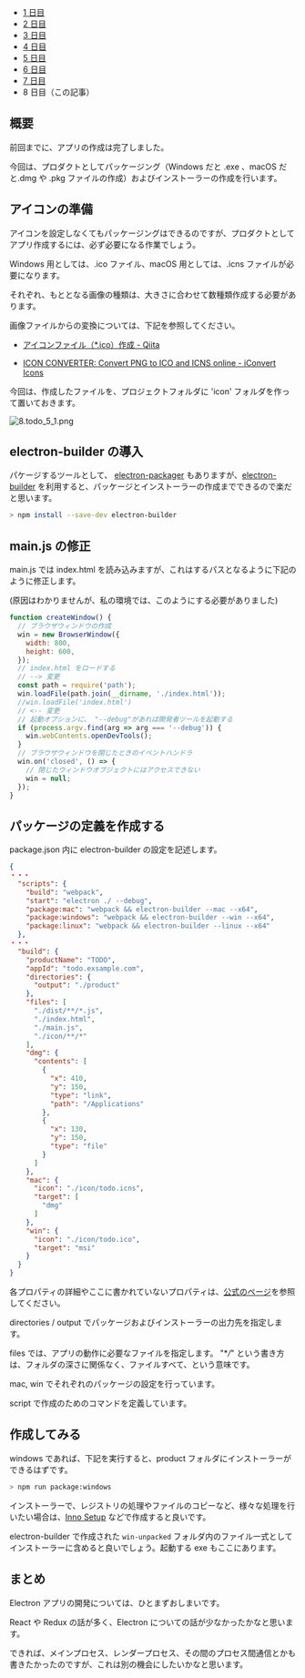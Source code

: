 - [1 日目](https://qiita.com/EBIHARA_kenji/items/25e59f7132b96cb886f3)
- [2 日目](https://qiita.com/EBIHARA_kenji/items/e6da1c3d6d16cf07b60a)
- [3 日目](https://qiita.com/EBIHARA_kenji/items/1a043794014dc2f3a7db)
- [4 日目](https://qiita.com/EBIHARA_kenji/items/80adee2214d439209f98)
- [5 日目](https://qiita.com/EBIHARA_kenji/items/6da1cebb65a18279d096)
- [6 日目](https://qiita.com/EBIHARA_kenji/items/26fa0d004cbaeea807e4)
- [7 日目](https://qiita.com/EBIHARA_kenji/items/19b13207b7a8055043c4)
- 8 日目（この記事）

## 概要

前回までに、アプリの作成は完了しました。

今回は、プロダクトとしてパッケージング（Windows だと .exe 、macOS だと.dmg や .pkg ファイルの作成）およびインストーラーの作成を行います。

## アイコンの準備

アイコンを設定しなくてもパッケージングはできるのですが、プロダクトとしてアプリ作成するには、必ず必要になる作業でしょう。

Windows 用としては、.ico ファイル、macOS 用としては、.icns ファイルが必要になります。

それぞれ、もととなる画像の種類は、大きさに合わせて数種類作成する必要があります。

画像ファイルからの変換については、下記を参照してください。

- [アイコンファイル（\*.ico）作成 - Qiita](https://qiita.com/Kosen-amai/items/4700100342c76f9fda78)

- [ICON CONVERTER: Convert PNG to ICO and ICNS online - iConvert Icons](https://iconverticons.com/online/)

今回は、作成したファイルを、プロジェクトフォルダに 'icon' フォルダを作って置いておきます。

![8.todo_5_1.png](https://qiita-image-store.s3.amazonaws.com/0/263961/29f20733-07ce-7547-1c30-5cc8deb6f952.png)

## electron-builder の導入

パケージするツールとして、 [electron-packager](https://github.com/electron-userland/electron-packager) もありますが、[electron-builder](https://www.electron.build/) を利用すると、パッケージとインストーラーの作成までできるので楽だと思います。

```bash
> npm install --save-dev electron-builder
```

## main.js の修正

main.js では index.html を読み込みますが、これはするパスとなるように下記のように修正します。

(原因はわかりませんが、私の環境では、このようにする必要がありました)

```js
function createWindow() {
  // ブラウザウィンドウの作成
  win = new BrowserWindow({
    width: 800,
    height: 600,
  });
  // index.html をロードする
  // --> 変更
  const path = require('path');
  win.loadFile(path.join(__dirname, './index.html'));
  //win.loadFile('index.html')
  // <-- 変更
  // 起動オプションに、 "--debug"があれば開発者ツールを起動する
  if (process.argv.find(arg => arg === '--debug')) {
    win.webContents.openDevTools();
  }
  // ブラウザウィンドウを閉じたときのイベントハンドラ
  win.on('closed', () => {
    // 閉じたウィンドウオブジェクトにはアクセスできない
    win = null;
  });
}
```

## パッケージの定義を作成する

package.json 内に electron-builder の設定を記述します。

```json
{
・・・
  "scripts": {
    "build": "webpack",
    "start": "electron ./ --debug",
    "package:mac": "webpack && electron-builder --mac --x64",
    "package:windows": "webpack && electron-builder --win --x64",
    "package:linux": "webpack && electron-builder --linux --x64"
  },
・・・
  "build": {
    "productName": "TODO",
    "appId": "todo.exsample.com",
    "directories": {
      "output": "./product"
    },
    "files": [
      "./dist/**/*.js",
      "./index.html",
      "./main.js",
      "./icon/**/*"
    ],
    "dmg": {
      "contents": [
        {
          "x": 410,
          "y": 150,
          "type": "link",
          "path": "/Applications"
        },
        {
          "x": 130,
          "y": 150,
          "type": "file"
        }
      ]
    },
    "mac": {
      "icon": "./icon/todo.icns",
      "target": [
        "dmg"
      ]
    },
    "win": {
      "icon": "./icon/todo.ico",
      "target": "msi"
    }
  }
}
```

各プロパティの詳細やここに書かれていないプロパティは、[公式のページ](https://www.electron.build/configuration/configuration)を参照してください。

directories / output でパッケージおよびインストーラーの出力先を指定します。

files では、アプリの動作に必要なファイルを指定します。 "\*_/_" という書き方は、フォルダの深さに関係なく、ファイルすべて、という意味です。

mac, win でそれぞれのパッケージの設定を行っています。

script で作成のためのコマンドを定義しています。

## 作成してみる

windows であれば、下記を実行すると、product フォルダにインストーラーができるはずです。

```bash
> npm run package:windows
```

インストーラーで、レジストリの処理やファイルのコピーなど、様々な処理を行いたい場合は、[Inno Setup](http://www.jrsoftware.org/isinfo.php) などで作成すると良いです。

electron-builder で作成された `win-unpacked` フォルダ内のファイル一式としてインストーラーに含めると良いでしょう。起動する exe もここにあります。

## まとめ

Electron アプリの開発については、ひとまずおしまいです。

React や Redux の話が多く、Electron についての話が少なかったかなと思います。

できれば、メインプロセス、レンダープロセス、その間のプロセス間通信とかも書きたかったのですが、これは別の機会にしたいかなと思います。
